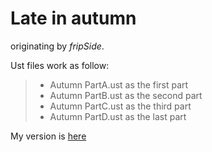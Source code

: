 Late in autumn
====================

originating by *fripSide*.



Ust files work as follow:
> - Autumn PartA.ust as the first part
> - Autumn PartB.ust as the second part
> - Autumn PartC.ust as the third part
> - Autumn PartD.ust as the last part

My version is [here](http://www.bilibili.com/video/av2128669/)


